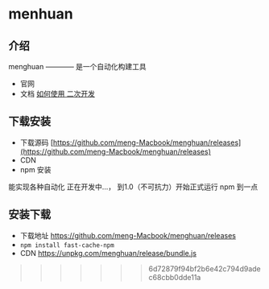 # menhuan

## 介绍

menghuan ———— 是一个自动化构建工具

- 官网
- 文档 [如何使用 二次开发](https://github.com/meng-Macbook/menghuan/tree/master/doc/dev)

## 下载安装

- 下载源码 [https://github.com/meng-Macbook/menghuan/releases](https://github.com/meng-Macbook/menghuan/releases)
- CDN
- npm 安装

能实现各种自动化
正在开发中...， 到1.0（不可抗力）开始正式运行
npm 到一点

## 安装下载
- 下载地址 https://github.com/meng-Macbook/menghuan/releases
- `npm install fast-cache-npm`
- CDN https://unpkg.com/menghuan/release/bundle.js
>>>>>>> 6d72879f94bf2b6e42c794d9adec68cbb0dde11a


 


